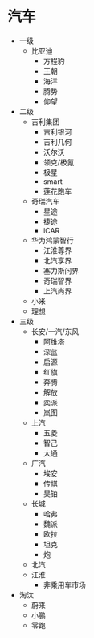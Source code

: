 # 汽车
* 一级
  * 比亚迪
    * 方程豹
    * 王朝
    * 海洋
    * 腾势
    * 仰望
* 二级
  * 吉利集团
    * 吉利银河
    * 吉利几何
    * 沃尔沃
    * 领克/极氪
    * 极星
    * smart
    * 莲花跑车
  * 奇瑞汽车
    * 星途
    * 捷途
    * iCAR
  * 华为鸿蒙智行
    * 江淮尊界
    * 北汽享界
    * 塞力斯问界
    * 奇瑞智界
    * 上汽尚界
  * 小米
  * 理想
* 三级
  * 长安/一汽/东风
    * 阿维塔
    * 深蓝
    * 启源
    * 红旗
    * 奔腾
    * 解放
    * 奕派
    * 岚图
  * 上汽
    * 五菱
    * 智己
    * 大通
  * 广汽
    * 埃安
    * 传祺
    * 昊铂
  * 长城
    * 哈弗
    * 魏派
    * 欧拉
    * 坦克
    * 炮
  * 北汽
  * 江淮
    * 非乘用车市场
* 淘汰
  * 蔚来
  * 小鹏
  * 零跑